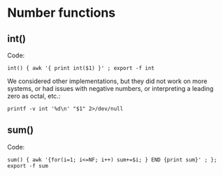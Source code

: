 # Number functions


## int()

Code:

    int() { awk '{ print int($1) }' ; export -f int

We considered other implementations, but they did not work on more systems, or had issues with negative numbers, or interpreting a leading zero as octal, etc.:

    printf -v int '%d\n' "$1" 2>/dev/null


## sum()

Code:

    sum() { awk '{for(i=1; i<=NF; i++) sum+=$i; } END {print sum}' ; }; export -f sum

